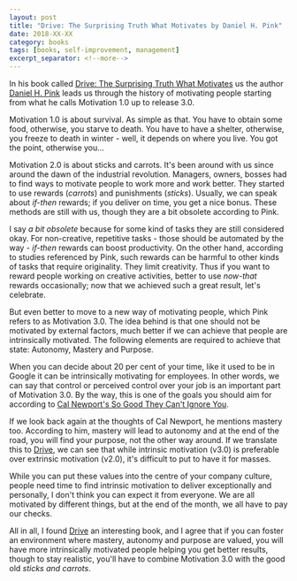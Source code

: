 ```yaml
---
layout: post
title: "Drive: The Surprising Truth What Motivates by Daniel H. Pink"
date: 2018-XX-XX
category: books
tags: [books, self-improvement, management]
excerpt_separator: <!--more-->
---
```

In his book called [Drive: The Surprising Truth What Motivates](https://amzn.to/2RpMdpg) us the author [Daniel H. Pink](https://twitter.com/DanielPink) leads us through the history of motivating people starting from what he calls Motivation 1.0 up to release 3.0.
<!--more-->
Motivation 1.0 is about survival. As simple as that. You have to obtain some food, otherwise, you starve to death. You have to have a shelter, otherwise, you freeze to death in winter - well, it depends on where you live. You got the point, otherwise you...

Motivation 2.0 is about sticks and carrots. It's been around with us since around the dawn of the industrial revolution. Managers, owners, bosses had to find ways to motivate people to work more and work better. They started to use rewards (_carrots_) and punishments (_sticks_). Usually, we can speak about _if-then_ rewards; if you deliver on time, you get a nice bonus. These methods are still with us, though they are a bit obsolete according to Pink.

I say _a bit obsolete_ because for some kind of tasks they are still considered okay. For non-creative, repetitive tasks - those should be automated by the way - _if-then_ rewards can boost productivity. On the other hand, according to studies referenced by Pink, such rewards can be harmful to other kinds of tasks that require originality. They limit creativity. Thus if you want to reward people working on creative activities, better to use _now-that_ rewards occasionally; now that we achieved such a great result, let's celebrate.

But even better to move to a new way of motivating people, which Pink refers to as Motivation 3.0. The idea behind is that one should not be motivated by external factors, much better if we can achieve that people are intrinsically motivated. The following elements are required to achieve that state: Autonomy, Mastery and Purpose.

When you can decide about 20 per cent of your time, like it used to be in Google it can be intrinsically motivating for employees. In other words, we can say that control or perceived control over your job is an important part of Motivation 3.0. By the way, this is one of the goals you should aim for according to [Cal Newport's So Good They Can't Ignore You](http://sandordargo.com/blog/2018/08/22/so-good-they-cant-ignore-you).

If we look back again at the thoughts of Cal Newport, he mentions mastery too. According to him, mastery will lead to autonomy and at the end of the road, you will find your purpose, not the other way around. If we translate this to [Drive](https://amzn.to/2RpMdpg), we can see that while intrinsic motivation (v3.0) is preferable over extrinsic motivation (v2.0), it's difficult to put to have it for masses.

While you can put these values into the centre of your company culture, people need time to find intrinsic motivation to deliver exceptionally and personally, I don't think you can expect it from everyone. We are all motivated by different things, but at the end of the month, we all have to pay our checks.

All in all, I found [Drive](https://amzn.to/2RpMdpg) an interesting book, and I agree that if you can foster an environment where mastery, autonomy and purpose are valued, you will have more intrinsically motivated people helping you get better results, though to stay realistic, you'll have to combine Motivation 3.0 with the good old _sticks and carrots_.